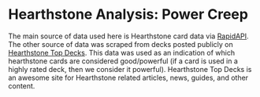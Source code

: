 # Hearthstone Analysis: Power Creep

The main source of data used here is Hearthstone card data via [RapidAPI](https://rapidapi.com/omgvamp/api/hearthstone). 
The other source of data was scraped from decks posted publicly on [Hearthstone Top Decks](https://www.hearthstonetopdecks.com/). 
This data was used as an indication of which hearthstone cards are considered 
good/powerful (if a card is used in a highly rated deck, then we consider it 
powerful). Hearthstone Top Decks is an awesome site for Hearthstone related articles, 
news, guides, and other content.
